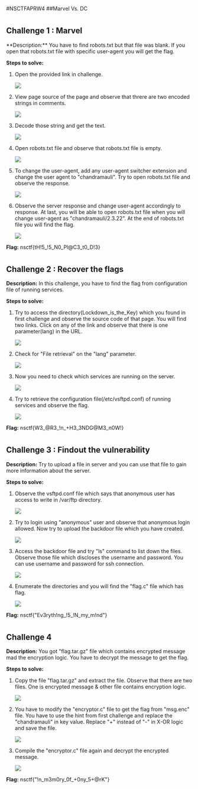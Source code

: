 #NSCTFAPRW4
##Marvel Vs. DC

<h1></h1>
<h2>Challenge 1 : Marvel</h2>
**Description:** You have to find robots.txt but that file was blank. If you open that robots.txt file with specific user-agent you will get the flag.

**Steps to solve:**

1. Open the provided link in challenge.

    ![](NSCTFAPRW4/Images/1/1.png)
2. View page source of the page and observe that threre are two encoded strings in comments.

    ![](NSCTFAPRW4/Images/1/2.png)
3. Decode those string and get the text.

    ![](NSCTFAPRW4/Images/1/3.png)
4. Open robots.txt file and observe that robots.txt file is empty.

    ![](NSCTFAPRW4/Images/1/4.png)
5. To change the user-agent, add any user-agent switcher extension and change the user agent to "chandramauli". Try to open robots.txt file and observe the response.

    ![](NSCTFAPRW4/Images/1/5.png)
6. Observe the server response and change user-agent accordingly to response. At last, you will be able to open robots.txt file when you will change user-agent as "chandramauli/2.3.22". At the end of robots.txt file you will find the flag.
    
    ![](NSCTFAPRW4/Images/1/6.png)

**Flag:**  nsctf{tH!5\_!5\_N0\_Pl@C3\_t0\_D!3}

<h1></h1>
<h2>Challenge 2 : Recover the flags</h2>

**Description:** In this challenge, you have to find the flag from configuration file of running services.

**Steps to solve:**

1. Try to access the directory(Lockdown_is_the_Key) which you found in first challenge and observe the source code of that page. You will find two links. Click on any of the link and observe that there is one parameter(lang) in the URL.

    ![](NSCTFAPRW4/Images/2/1.png)
2. Check for "File retrieval" on the "lang" parameter.

    ![](NSCTFAPRW4/Images/2/2.png) 
3. Now you need to check which services are running on the server.
    
    ![](NSCTFAPRW4/Images/2/3.png)
4. Try to retrieve the configuration file(/etc/vsftpd.conf) of running services and observe the flag.

    ![](NSCTFAPRW4/Images/2/4.png)

**Flag:**  nsctf{W3\_@R3\_!n\_+H3\_3NDG@M3\_n0W!}

<h1></h1>
<h2>Challenge 3 : Findout the vulnerability</h2>

**Description:** Try to upload a file in server and you can use that file to gain more information about the server.

**Steps to solve:**

1. Observe the vsftpd.conf file which says that anonymous user has access to write in /var/ftp directory.

    ![](NSCTFAPRW4/Images/3/1.png)
2. Try to login using "anonymous" user and observe that anonymous login allowed. Now  try to upload the backdoor file which you have created.

    ![](NSCTFAPRW4/Images/3/2.png)
3. Access the backdoor file and try "ls" command to list down the files. Observe those file which discloses the username and password. You can use username and password for ssh connection.

    ![](NSCTFAPRW4/Images/3/3.png)
4. Enumerate the directories and you will find the "flag.c" file which has flag.
    
    ![](NSCTFAPRW4/Images/3/4.png)

**Flag:**  nsctf{"Ev3ryth!ng\_!5\_!N\_my\_m!nd"}


<h1></h1>
<h2>Challenge 4</h2>

**Description:** You got "flag.tar.gz" file which contains encrypted message mad the encryption logic. You have to decrypt the message to get the flag.

**Steps to solve:**

1. Copy the file "flag.tar.gz" and extract the file. Observe that there are two files. One is encrypted message & other file contains encryption logic.

    ![](NSCTFAPRW4/Images/4/1.png)
2. You have to modify the "encryptor.c" file to get the flag from "msg.enc" file. You have to use the hint from first challenge and replace the "chandramauli" in key value. Replace "+" instead of "-" in X-OR logic and save the file.
    
    ![](NSCTFAPRW4/Images/4/2.png)
3. Compile the "encryptor.c" file again and decrypt the encrypted message.

    ![](NSCTFAPRW4/Images/4/3.png)

**Flag:**  nsctf{"!n\_m3m0ry\_0f\_+0ny\_5+@rK"}